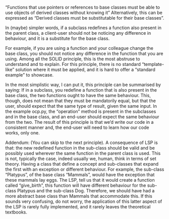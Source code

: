 “Functions that use pointers or references to base classes must be able to use objects of derived classes without knowing it”
Alternatively, this can be expressed as “Derived classes must be substitutable for their base classes”.

In (maybe) simpler words, if a subclass redefines a function also present in the parent class, a client-user should not be noticing any difference in behaviour, and it is a substitute for the base class.

For example, if you are using a function and your colleague change the base class, you should not notice any difference in the function that you are using.
Among all the SOLID principle, this is the most abstruse to understand and to explain. For this principle, there is no standard “template-like” solution where it must be applied, and it is hard to offer a “standard example” to showcase.

In the most simplistic way, I can put it, this principle can be summarised by saying:
If in a subclass, you redefine a function that is also present in the base class, the two functions ought to have the same behaviour. This, though, does not mean that they must be mandatorily equal, but that the user, should expect that the same type of result, given the same input.
In the example ocp.py, the “operation” method is present in the subclasses and in the base class, and an end-user should expect the same behaviour from the two.
The result of this principle is that we’d write our code in a consistent manner and, the end-user will need to learn how our code works, only one.


Addendum:
(You can skip to the next principle).
A consequence of LSP is that: the new redefined function in the sub-class should be valid and be possibly used wherever the same function in the parent class is used.
This is not, typically the case, indeed usually we, human, think in terms of set theory. Having a class that define a concept and sub-classes that expand the first with an exception or different behaviour.
For example, the sub-class “Platypus”, of the base class “Mammals”, would have the exception that these mammals lay eggs. The LSP, tell us that it would create a function called “give_birth”, this function will have different behaviour for the sub-class Platypus and the sub-class Dog. Therefore, we should have had a more abstract base class than Mammals that accommodate this.
If this sounds very confusing, do not worry, the application of this latter aspect of the LSP is rarely fully implemented, and it rarely leaves the theoretical textbooks.
